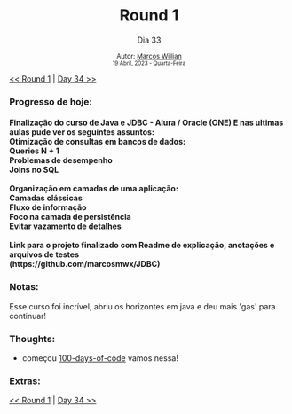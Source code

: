 <div align="center">
  <h1>Round 1</h1>
  <p>Dia 33</p>

  <sub>
    Autor: <a href="https://github.com/marcosmwx" target="_blank">Marcos Willian</a>
    <br>
    <small>19 Abril, 2023 - Quarta-Feira</small>
  </sub>
</div>

[<< Round 1](./README.MD) | [Day 34 >>](dia034.md)

### Progresso de hoje:

<h4>Finalização do curso de Java e JDBC - Alura / Oracle (ONE)
E nas ultimas aulas pude ver os seguintes assuntos: <br>
Otimização de consultas em bancos de dados:<br>
Queries N + 1<br>
Problemas de desempenho<br>
Joins no SQL<br>
<br>
Organização em camadas de uma aplicação:<br>
Camadas clássicas<br>
Fluxo de informação<br>
Foco na camada de persistência<br>
Evitar vazamento de detalhes<br>
<br>
Link para o projeto finalizado com Readme de explicação, anotações e arquivos de testes<br>
(https://github.com/marcosmwx/JDBC)

### Notas:

Esse curso foi incrível, abriu os horizontes em java e deu mais 'gas' para continuar!

### Thoughts:

- começou [100-days-of-code](https://github.com/marcosmwx/100DaysOfCode) vamos nessa!

### Extras:

[<< Round 1](./README.MD) | [Day 34 >>](dia034.md)

